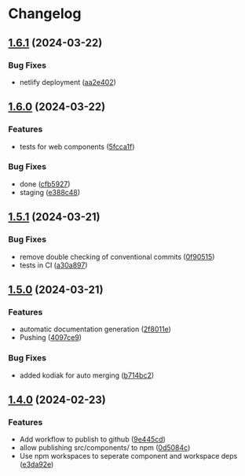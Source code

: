 # Changelog

## [1.6.1](https://github.com/hudson-newey/webcomponents-workspace/compare/web-components-v1.6.0...web-components-v1.6.1) (2024-03-22)


### Bug Fixes

* netlify deployment ([aa2e402](https://github.com/hudson-newey/webcomponents-workspace/commit/aa2e4023a8361c8b7f30777fa95732edfd028134))

## [1.6.0](https://github.com/hudson-newey/webcomponents-workspace/compare/web-components-v1.5.1...web-components-v1.6.0) (2024-03-22)


### Features

* tests for web components ([5fcca1f](https://github.com/hudson-newey/webcomponents-workspace/commit/5fcca1f9ca67541e56132e55b5c5c49ce8e008eb))


### Bug Fixes

* done ([cfb5927](https://github.com/hudson-newey/webcomponents-workspace/commit/cfb5927bb6f7de37456edd15d034a603dde29fe1))
* staging ([e388c48](https://github.com/hudson-newey/webcomponents-workspace/commit/e388c480a54f284f47088ac5bd7ce6cfe7e1debc))

## [1.5.1](https://github.com/hudson-newey/webcomponents-workspace/compare/web-components-v1.5.0...web-components-v1.5.1) (2024-03-21)


### Bug Fixes

* remove double checking of conventional commits ([0f90515](https://github.com/hudson-newey/webcomponents-workspace/commit/0f905156e645f6c5538778d6a272cad26aa4a718))
* tests in CI ([a30a897](https://github.com/hudson-newey/webcomponents-workspace/commit/a30a8973754171000e1b08b51236ff4f70044f58))

## [1.5.0](https://github.com/hudson-newey/webcomponents-workspace/compare/web-components-v1.4.0...web-components-v1.5.0) (2024-03-21)


### Features

* automatic documentation generation ([2f8011e](https://github.com/hudson-newey/webcomponents-workspace/commit/2f8011e88644d72d9ca152f5555c05331acd35f2))
* Pushing ([4097ce9](https://github.com/hudson-newey/webcomponents-workspace/commit/4097ce99a4e2f28747712005608d849a0a08ef0d))


### Bug Fixes

* added kodiak for auto merging ([b714bc2](https://github.com/hudson-newey/webcomponents-workspace/commit/b714bc220fc0a7f4a4d039a58726b456045c0f09))

## [1.4.0](https://github.com/hudson-newey/webcomponents-workspace/compare/web-components-v1.3.15...web-components-v1.4.0) (2024-02-23)


### Features

* Add workflow to publish to github ([9e445cd](https://github.com/hudson-newey/webcomponents-workspace/commit/9e445cd7ab698309093b390142a92d7d1068f178))
* allow publishing src/components/ to npm ([0d5084c](https://github.com/hudson-newey/webcomponents-workspace/commit/0d5084cb910d1079cd8c3d1f05fc9c1cd50f5dc7))
* Use npm workspaces to seperate component and workspace deps ([e3da92e](https://github.com/hudson-newey/webcomponents-workspace/commit/e3da92e84f26cbc1ae20b4769f285354ae6f285e))
